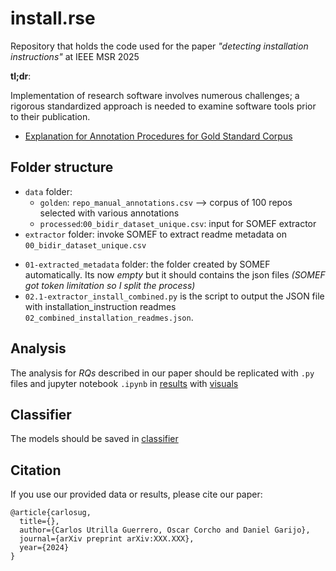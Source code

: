 # install.rse
Repository that holds the code used for the paper *"detecting installation instructions"* at IEEE MSR 2025

**tl;dr**:

Implementation of research software involves numerous challenges; a rigorous standardized approach is needed to examine software tools prior to their publication.



- [Explanation for Annotation Procedures for Gold Standard Corpus](./data/golden/README.md)


## Folder structure

* `data` folder: 
  - `golden`: `repo_manual_annotations.csv` --> corpus of 100 repos selected with various annotations
  - `processed`:`00_bidir_dataset_unique.csv`: input for SOMEF extractor
* `extractor` folder: invoke SOMEF to extract readme metadata on `00_bidir_dataset_unique.csv`
 - `01-extracted_metadata` folder: the folder created by SOMEF automatically. Its now *empty* but it should contains the json files *(SOMEF got token limitation so I split the process)*
 - `02.1-extractor_install_combined.py` is the script to output the JSON file with installation_instruction readmes `02_combined_installation_readmes.json`.

## Analysis
The analysis for *RQs* described in our paper should be replicated with `.py` files and jupyter notebook `.ipynb` in [results](./results/) with [visuals](./visualisations/)

## Classifier
The models should be saved in [classifier](./classifier/)

## Citation

If you use our provided data or results, please cite our paper:

```
@article{carlosug,
  title={},
  author={Carlos Utrilla Guerrero, Oscar Corcho and Daniel Garijo},
  journal={arXiv preprint arXiv:XXX.XXX},
  year={2024}
}
```
